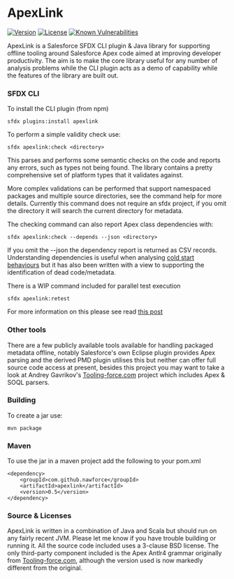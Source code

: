 ApexLink
========

[![Version](https://img.shields.io/npm/v/apexlink.svg)](https://npmjs.org/package/apexlink)
[![License](https://img.shields.io/npm/l/apexlink.svg)](https://github.com/nawforce/apexlink/blob/master/package.json)
[![Known Vulnerabilities](https://snyk.io/test/github/nawforce/apexlink/badge.svg)](https://snyk.io/test/github/nawforce/apexlink)

ApexLink is a Salesforce SFDX CLI plugin & Java library for supporting offline tooling around Salesforce Apex code aimed at
improving developer productivity. The aim is to make the core library useful for any number of analysis problems
while the CLI plugin acts as a demo of capability while the features of the library are built out.
 
### SFDX CLI

To install the CLI plugin (from npm)

    sfdx plugins:install apexlink

To perform a simple validity check use:

    sfdx apexlink:check <directory>

This parses and performs some semantic checks on the code and reports any errors, such as types not being found. The
library contains a pretty comprehensive set of platform types that it validates against.

More complex validations can be performed that support namespaced packages and multiple source directories, see the 
command help for more details. Currently this command does not require an sfdx project, if you omit the directory it 
will search the current directory for metadata.  

The checking command can also report Apex class dependencies with:

    sfdx apexlink:check --depends --json <directory>

If you omit the --json the dependency report is returned as CSV records. Understanding dependencies is useful when
analysing [cold start behaviours](https://nawforce.blog/2019/02/25/apex-cold-starts-and-class-caching-misses/) but
it has also been written with a view to supporting the identification of dead code/metadata. 

There is a WIP command included for parallel test execution

    sfdx apexlink:retest
    
 For more information on this please see read [this post](https://nawforce.blog/2019/06/09/parallel-unit-testing-via-sfdx-cli/)   

### Other tools
 
There are a few publicly available tools available for handling packaged metadata offline, notably Salesforce's own 
Eclipse plugin provides Apex parsing and the derived PMD plugin utilises this but neither can offer full source code
access at present, besides this project you may want to take a look at Andrey Gavrikov's 
[Tooling-force.com](https://github.com/neowit/tooling-force.com) project which includes Apex & SOQL parsers.   

### Building

To create a jar use:

    mvn package
     
### Maven

To use the jar in a maven project add the following to your pom.xml

    <dependency>
        <groupId>com.github.nawforce</groupId>
        <artifactId>apexlink</artifactId>
        <version>0.5</version>
    </dependency>

### Source & Licenses

ApexLink is written in a combination of Java and Scala but should run on any fairly recent JVM. Please let me know if 
you have trouble building or running it. All the source code included uses a 3-clause BSD license. The only third-party
component included is the Apex Antlr4 grammar originally from [Tooling-force.com](https://github.com/neowit/tooling-force.com),
although the version used is now markedly different from the original.  
